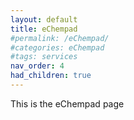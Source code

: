 ```yaml
---
layout: default
title: eChempad
#permalink: /eChempad/
#categories: eChempad
#tags: services
nav_order: 4
had_children: true
---
```


This is the eChempad page